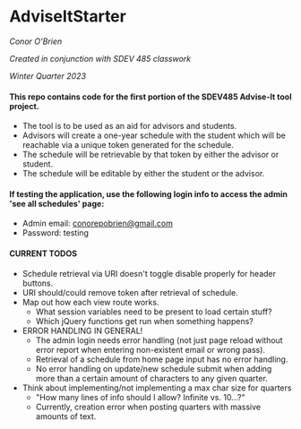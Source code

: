 # AdviseItStarter
  *Conor O'Brien*
  
  *Created in conjunction with SDEV 485 classwork*
  
  *Winter Quarter 2023*
 

#### This repo contains code for the first portion of the SDEV485 Advise-It tool project.
- The tool is to be used as an aid for advisors and students. 
- Advisors will create a one-year schedule with the student which will be reachable via a unique token generated for the schedule. 
- The schedule will be retrievable by that token by either the advisor or student. 
- The schedule will be editable by either the student or the advisor.


#### If testing the application, use the following login info to access the admin 'see all schedules' page:
- Admin email: conorepobrien@gmail.com
- Password: testing


#### CURRENT TODOS
- Schedule retrieval via URI doesn't toggle disable properly for header buttons.
- URI should/could remove token after retrieval of schedule.
- Map out how each view route works.
  - What session variables need to be present to load certain stuff?
  - Which jQuery functions get run when something happens?
- ERROR HANDLING IN GENERAL!
  - The admin login needs error handling (not just page reload without error report when entering non-existent email or wrong pass).
  - Retrieval of a schedule from home page input has no error handling.
  - No error handling on update/new schedule submit when adding more than a certain amount of characters to any given quarter.
- Think about implementing/not implementing a max char size for quarters
  - "How many lines of info should I allow? Infinite vs. 10...?"
  - Currently, creation error when posting quarters with massive amounts of text.